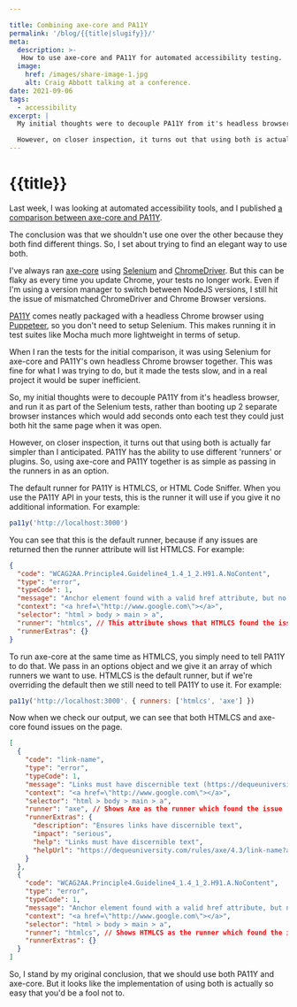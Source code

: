 ```yaml
---

title: Combining axe-core and PA11Y
permalink: '/blog/{{title|slugify}}/'
meta:
  description: >-
   How to use axe-core and PA11Y for automated accessibility testing.
  image:
    href: /images/share-image-1.jpg
    alt: Craig Abbott talking at a conference.
date: 2021-09-06
tags:
  - accessibility
excerpt: |
  My initial thoughts were to decouple PA11Y from it's headless browser, and run it as part of the Selenium tests, rather than booting up 2 separate browser instances which would add seconds onto each test they could just both hit the same page when it was open.

  However, on closer inspection, it turns out that using both is actually far simpler than I anticipated. PA11Y has the ability to use different 'runners' or plugins. So, using axe-core and PA11Y together is as simple as passing in the runners in as an option.
---
```


# {{title}}

Last week, I was looking at automated accessibility tools, and I published [a comparison between axe-core and PA11Y](/blog/axe-core-vs-pa11y). 

The conclusion was that we shouldn't use one over the other because they both find different things. So, I set about trying to find an elegant way to use both.

I've always ran [axe-core](https://github.com/dequelabs/axe-core) using [Selenium](https://www.selenium.dev/) and [ChromeDriver](https://chromedriver.chromium.org/). But this can be flaky as every time you update Chrome, your tests no longer work. Even if I'm using a version manager to switch between NodeJS versions, I still hit the issue of mismatched ChromeDriver and Chrome Browser versions.

[PA11Y](https://pa11y.org/) comes neatly packaged with a headless Chrome browser using [Puppeteer](https://www.npmjs.com/package/puppeteer), so you don't need to setup Selenium. This makes running it in test suites like Mocha much more lightweight in terms of setup.

When I ran the tests for the initial comparison, it was using Selenium for axe-core and PA11Y's own headless Chrome browser together. This was fine for what I was trying to do, but it made the tests slow, and in a real project it would be super inefficient.

So, my initial thoughts were to decouple PA11Y from it's headless browser, and run it as part of the Selenium tests, rather than booting up 2 separate browser instances which would add seconds onto each test they could just both hit the same page when it was open.

However, on closer inspection, it turns out that using both is actually far simpler than I anticipated. PA11Y has the ability to use different 'runners' or plugins. So, using axe-core and PA11Y together is as simple as passing in the runners in as an option.

The default runner for PA11Y is HTMLCS, or HTML Code Sniffer. When you use the PA11Y API in your tests, this is the runner it will use if you give it no additional information. For example:

```javascript
pa11y('http://localhost:3000')
```

You can see that this is the default runner, because if any issues are returned then the runner attribute will list HTMLCS. For example:

```json
{
  "code": "WCAG2AA.Principle4.Guideline4_1.4_1_2.H91.A.NoContent",
  "type": "error",
  "typeCode": 1,
  "message": "Anchor element found with a valid href attribute, but no link content has been supplied.",
  "context": "<a href=\"http://www.google.com\"></a>",
  "selector": "html > body > main > a",
  "runner": "htmlcs", // This attribute shows that HTMLCS found the issue
  "runnerExtras": {}
}
```

To run axe-core at the same time as HTMLCS, you simply need to tell PA11Y to do that. We pass in an options object and we give it an array of which runners we want to use. HTMLCS is the default runner, but if we're overriding the default then we still need to tell PA11Y to use it. For example:

```javascript
pa11y('http://localhost:3000'. { runners: ['htmlcs', 'axe'] })
```

Now when we check our output, we can see that both HTMLCS and axe-core found issues on the page.

```json
[
  {
    "code": "link-name",
    "type": "error",
    "typeCode": 1,
    "message": "Links must have discernible text (https://dequeuniversity.com/rules/axe/4.3/link-name?application=axeAPI)",
    "context": "<a href=\"http://www.google.com\"></a>",
    "selector": "html > body > main > a",
    "runner": "axe", // Shows Axe as the runner which found the issue
    "runnerExtras": {
      "description": "Ensures links have discernible text",
      "impact": "serious",
      "help": "Links must have discernible text",
      "helpUrl": "https://dequeuniversity.com/rules/axe/4.3/link-name?application=axeAPI"
    }
  },
  {
    "code": "WCAG2AA.Principle4.Guideline4_1.4_1_2.H91.A.NoContent",
    "type": "error",
    "typeCode": 1,
    "message": "Anchor element found with a valid href attribute, but no link content has been supplied.",
    "context": "<a href=\"http://www.google.com\"></a>",
    "selector": "html > body > main > a",
    "runner": "htmlcs", // Shows HTMLCS as the runner which found the issue
    "runnerExtras": {}
  }
]
```

So, I stand by my original conclusion, that we should use both PA11Y and axe-core. But it looks like the implementation of using both is actually so easy that you'd be a fool not to. 

